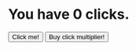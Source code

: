 <html>
<head>
</head>
<body>
  <h1>You have <span id="clicks">0</span> clicks.</h1>
  <button type="button" onclick="addClicks(1)">Click me!</button>
  <button type="button" onclick="addMultiplier(1)">Buy click multiplier!</button>
  <script>
    
    
    
    var multiplier = 1;
     if (clicks => 15) {
    function addMultiplier(amount) {
      multiplier = multiplier + amount;
    
    }
    
  }  
    
    
    var clicks = 0;
    
    function addClicks(amount) {
      clicks = clicks + amount * multiplier;
      document.getElementById("clicks").innerHTML = clicks;
   }
    
  </script>
</body>
</html>
